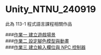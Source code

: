 # Unity_NTNU_240919
 此為 113-1 程式語言課程相關作品<br>

###[作業一 建立遊戲場景](https://drive.google.com/file/d/1tUFL1nRHGxqsXkzle0JU7QnpbnN0wfAR/view?usp=sharing)<br>
###[作業二 設定腳色模型與動畫 ](https://drive.google.com/file/d/1gO8j_nSJB1A4jhIWSB4Tdgkj5hLUlPsy/view?usp=sharing)<br>
###[作業三 建立輸入欄位與 NPC 控制器 ](https://drive.google.com/file/d/1rRUIPPqiL6BSZ4x9nG52AK6i5PG344yw/view?usp=sharing)<br>
